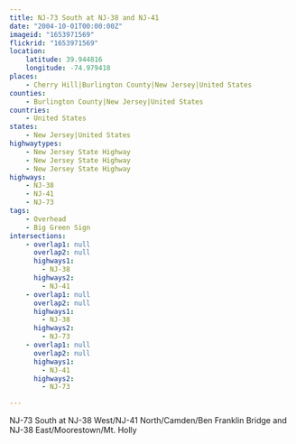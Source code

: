 ```yaml
---
title: NJ-73 South at NJ-38 and NJ-41
date: "2004-10-01T00:00:00Z"
imageid: "1653971569"
flickrid: "1653971569"
location:
    latitude: 39.944816
    longitude: -74.979418
places:
    - Cherry Hill|Burlington County|New Jersey|United States
counties:
    - Burlington County|New Jersey|United States
countries:
    - United States
states:
    - New Jersey|United States
highwaytypes:
    - New Jersey State Highway
    - New Jersey State Highway
    - New Jersey State Highway
highways:
    - NJ-38
    - NJ-41
    - NJ-73
tags:
    - Overhead
    - Big Green Sign
intersections:
    - overlap1: null
      overlap2: null
      highways1:
        - NJ-38
      highways2:
        - NJ-41
    - overlap1: null
      overlap2: null
      highways1:
        - NJ-38
      highways2:
        - NJ-73
    - overlap1: null
      overlap2: null
      highways1:
        - NJ-41
      highways2:
        - NJ-73

---
```

NJ-73 South at NJ-38 West/NJ-41 North/Camden/Ben Franklin Bridge and NJ-38 East/Moorestown/Mt. Holly